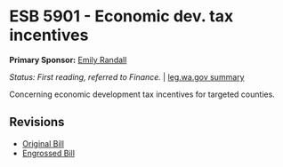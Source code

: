 # ESB 5901 - Economic dev. tax incentives
**Primary Sponsor:** [Emily Randall](/person/leg/randall_em.md)

*Status: First reading, referred to Finance.* | [leg.wa.gov summary](https://app.leg.wa.gov/billsummary?BillNumber=5901&Year=2021)

Concerning economic development tax incentives for targeted counties.

## Revisions
* [Original Bill](1/)
* [Engrossed Bill](1/)